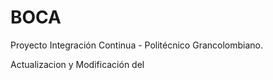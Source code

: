 # BOCA

Proyecto Integración Continua - Politécnico Grancolombiano.

Actualizacion y Modificación del
